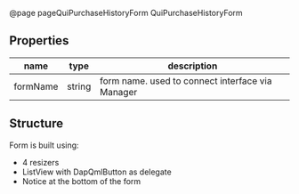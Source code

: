 @page pageQuiPurchaseHistoryForm QuiPurchaseHistoryForm

## Properties

| name          | type | description |
| ------------- | ---- | ----------- |
| formName | string | form name. used to connect interface via Manager |

## Structure

Form is built using:
- 4 resizers
- ListView with DapQmlButton as delegate
- Notice at the bottom of the form
